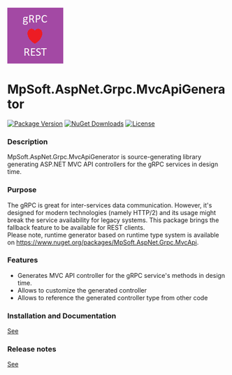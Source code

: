 ![Logo](./icon.png "Logo")
# MpSoft.AspNet.Grpc.MvcApiGenerator

[![Package Version](https://img.shields.io/nuget/v/MpSoft.AspNet.Grpc.MvcApiGenerator.svg)](https://www.nuget.org/packages/MpSoft.AspNet.Grpc.MvcApiGenerator)
[![NuGet Downloads](https://img.shields.io/nuget/dt/MpSoft.AspNet.Grpc.MvcApiGenerator.svg)](https://www.nuget.org/packages/MpSoft.AspNet.Grpc.MvcApiGenerator)
[![License](https://img.shields.io/github/license/MarekPokornyOva/MpSoft.AspNet.Grpc.MvcApiGenerator.svg)](https://github.com/MarekPokornyOva/MpSoft.AspNet.Grpc.MvcApiGenerator/blob/master/LICENSE)

### Description
MpSoft.AspNet.Grpc.MvcApiGenerator is source-generating library generating ASP.NET MVC API controllers for the gRPC services in design time.

### Purpose
The gRPC is great for inter-services data communication. However, it's designed for modern technologies (namely HTTP/2) and its usage might break the service availability for legacy systems. This package brings the fallback feature to be available for REST clients.  
Please note, runtime generator based on runtime type system is available on https://www.nuget.org/packages/MpSoft.AspNet.Grpc.MvcApi.

### Features
* Generates MVC API controller for the gRPC service's methods in design time.
* Allows to customize the generated controller
* Allows to reference the generated controller type from other code

### Installation and Documentation
[See](./Documentation.md)

### Release notes
[See](./ReleaseNotes.md)
